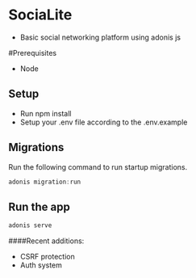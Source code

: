 # SociaLite

- Basic social networking platform using adonis js

#Prerequisites

- Node

## Setup

- Run npm install
- Setup your .env file according to the .env.example

## Migrations

Run the following command to run startup migrations.

```js
adonis migration:run
```

## Run the app

```js
adonis serve
```


####Recent additions:

- CSRF protection
- Auth system
